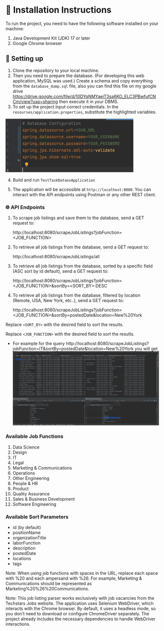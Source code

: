 # 📃 Installation Instructions

To run the project, you need to have the following software installed on your machine:

1. Java Development Kit (JDK) 17 or later
2. Google Chrome browser



## 🔑 Setting up
1. Clone the repository to your local machine.
2. Then you need to prepare the database. (For developing this web application, MySQL was used.) Create a schema and copy everything from the `database_dump.sql` file, also you can find this file on my google drive https://drive.google.com/file/d/10DYqNMYaeiT3sa6KO_ELC3PBwfufCNCm/view?usp=sharing then execute it in your DBMS.
3. To set up the project input correct credentials. In the `resourses/application.properties`, substitute the highlighted variables.


![img.png](src/main/resources/credentials.png)

4. Build and run `TestTaskDataoxApplication`

5. The application will be accessible at `http://localhost:8080`. You can interact with the API endpoints using Postman or any other REST client.

### 🌐 API Endpoints

1. To scrape job listings and save them to the database, send a GET request to:

   http://localhost:8080/scrapeJobListings?jobFunction=<JOB_FUNCTION>

2. To retrieve all job listings from the database, send a GET request to:

   http://localhost:8080/scrapeJobListings/all

3. To retrieve all job listings from the database, sorted by a specific field (ASC sort by id default), send a GET request to:

   http://localhost:8080/scrapeJobListings?jobFunction=<JOB_FUNCTION>&sortBy=<SORT_BY>:DESC

4. To retrieve all job listings from the database, filtered by location (Remote, USA, New York, etc..), send a GET request to:

   http://localhost:8080/scrapeJobListings?jobFunction=<JOB_FUNCTION>&sortBy=postedDate&location=New%20York

Replace `<SORT_BY>` with the desired field to sort the results.

Replace `<JOB_FUNCTION>` with the desired field to sort the results.

- For example for the query http://localhost:8080/scrapeJobListings?jobFunction=IT&sortBy=postedDate&location=New%20York you will get
![example-result.png](src%2Fmain%2Fresources%2Fexample-result.png)
### Available Job Functions 
1. Data Science
2. Design
3. IT
4. Legal
5. Marketing & Communications
6. Operations
7. Other Engineering
8. People & HR
9. Product
10. Quality Assurance
11. Sales & Business Development
12. Software Engineering

### Available Sort Parameters
- id (by default)
- positionName 
- organizationTitle
- laborFunction 
- description 
- postedDate
- locations
- tags 

Note: When using job functions with spaces in the URL, replace each space with %20 and each ampersand with %26. For example, Marketing & Communications should be represented as Marketing%20%26%20Communications.

Note: This job listing parser works exclusively with job vacancies from the Techstars Jobs website.   The application uses Selenium WebDriver, which interacts with the Chrome browser. By default, it uses a headless mode, so you don't need to download or configure ChromeDriver separately. The project already includes the necessary dependencies to handle WebDriver interactions.

